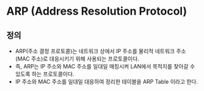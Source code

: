 # ARP (Address Resolution Protocol)
## 정의
- ARP(주소 결정 프로토콜)는 네트워크 상에서 IP 주소를 물리적 네트워크 주소(MAC 주소)로 대응시키기 위해 사용되는 프로토콜이다. 
- 즉, ARP는 IP 주소와 MAC 주소를 일대일 매칭시켜 LAN에서 목적지를 찾아갈 수 있도록 하는 프로토콜이다. 
- IP 주소와 MAC 주소를 일대일 대응하여 정리한 테이블을 ARP Table 이라고 한다. 
